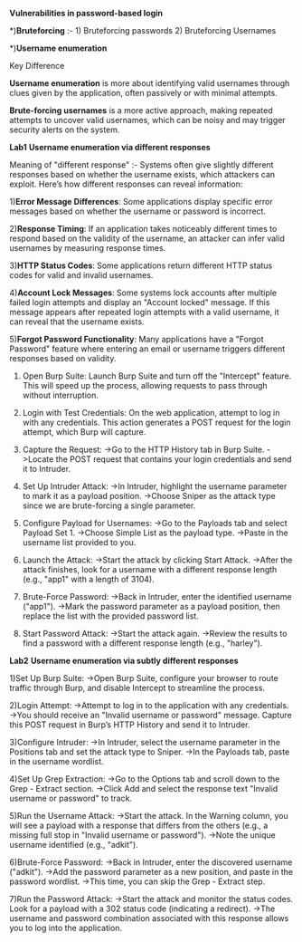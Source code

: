 **Vulnerabilities in password-based login**

*)**Bruteforcing** :- 1) Bruteforcing passwords
2) Bruteforcing Usernames

*)**Username enumeration**

Key Difference

**Username enumeration** is more about identifying valid usernames through clues given by the application, often passively or with minimal attempts.

**Brute-forcing usernames** is a more active approach, making repeated attempts to uncover valid usernames, which can be noisy and may trigger security alerts on the system.

**Lab1**
**Username enumeration via different responses**

Meaning of "different response" :-
Systems often give slightly different responses based on whether the username exists, which attackers can exploit. Here’s how different responses can reveal information:

1)**Error Message Differences**:
Some applications display specific error messages based on whether the username or password is incorrect.

2)**Response Timing**:
If an application takes noticeably different times to respond based on the validity of the username, an attacker can infer valid usernames by measuring response times.

3)**HTTP Status Codes**:
Some applications return different HTTP status codes for valid and invalid usernames.

4)**Account Lock Messages**:
Some systems lock accounts after multiple failed login attempts and display an "Account locked" message.
If this message appears after repeated login attempts with a valid username, it can reveal that the username exists.

5)**Forgot Password Functionality**:
Many applications have a "Forgot Password" feature where entering an email or username triggers different responses based on validity.

1) Open Burp Suite: Launch Burp Suite and turn off the "Intercept" feature. This will speed up the process, allowing requests to pass through without interruption.

2) Login with Test Credentials: On the web application, attempt to log in with any credentials. This action generates a POST request for the login attempt, which Burp will capture.

3) Capture the Request:
->Go to the HTTP History tab in Burp Suite.
->Locate the POST request that contains your login credentials and send it to Intruder.

5) Set Up Intruder Attack:
->In Intruder, highlight the username parameter to mark it as a payload position.
->Choose Sniper as the attack type since we are brute-forcing a single parameter.

5) Configure Payload for Usernames:
->Go to the Payloads tab and select Payload Set 1.
->Choose Simple List as the payload type.
->Paste in the username list provided to you.

6) Launch the Attack:
->Start the attack by clicking Start Attack.
->After the attack finishes, look for a username with a different response length (e.g., "app1" with a length of 3104).

7) Brute-Force Password:
->Back in Intruder, enter the identified username ("app1").
->Mark the password parameter as a payload position, then replace the list with the provided password list.

8) Start Password Attack:
->Start the attack again.
->Review the results to find a password with a different response length (e.g., "harley").

**Lab2**
**Username enumeration via subtly different responses**

1)Set Up Burp Suite:
->Open Burp Suite, configure your browser to route traffic through Burp, and disable Intercept to streamline the process.

2)Login Attempt:
->Attempt to log in to the application with any credentials.
->You should receive an "Invalid username or password" message. Capture this POST request in Burp’s HTTP History and send it to Intruder.

3)Configure Intruder:
->In Intruder, select the username parameter in the Positions tab and set the attack type to Sniper.
->In the Payloads tab, paste in the username wordlist.

4)Set Up Grep Extraction:
->Go to the Options tab and scroll down to the Grep - Extract section.
->Click Add and select the response text "Invalid username or password" to track.

5)Run the Username Attack:
->Start the attack. In the Warning column, you will see a payload with a response that differs from the others (e.g., a missing full stop in "Invalid username or password").
->Note the unique username identified (e.g., "adkit").

6)Brute-Force Password:
->Back in Intruder, enter the discovered username ("adkit").
->Add the password parameter as a new position, and paste in the password wordlist.
->This time, you can skip the Grep - Extract step.

7)Run the Password Attack:
->Start the attack and monitor the status codes. Look for a payload with a 302 status code (indicating a redirect).
->The username and password combination associated with this response allows you to log into the application.


